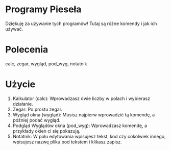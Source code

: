 # Programy Pieseła
Dziękuję za używanie tych programów! Tutaj są różne komendy i jak ich używać.
# Polecenia
calc, zegar, wygląd, pod_wyg, notatnik
# Użycie
1. Kalkulator (calc):
Wprowadzasz dwie liczby w polach i wybierasz działanie.
2. Zegar:
Po prostu zegar.
3. Wygląd okna (wygląd):
Musisz najpierw wprowadzić tą komendę, a później podać wygląd.
4. Podgląd Wyglądów okna (pod_wyg):
Wprowadzasz komendę, a przykłady okien ci się pokazują.
5. Notatnik:
W polu edytowania wpisujesz tekst, kod czy cokolwiek innego, wpisujesz nazwę pliku pod tekstem i klikasz zapisz.
